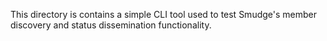 This directory is contains a simple CLI tool used to test Smudge's member discovery and status dissemination functionality.
